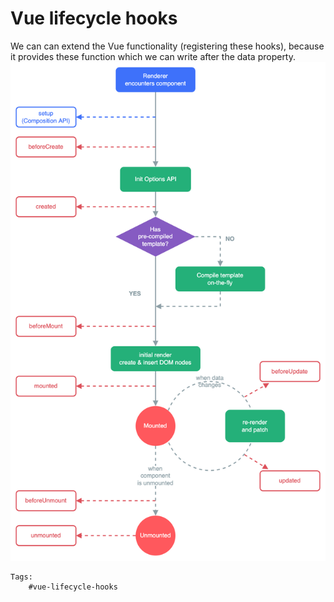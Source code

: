 # Vue lifecycle hooks

We can can extend the Vue functionality (registering these hooks), because it provides these function which we can write after the data property.  ![life](src/img/life.png)

    Tags:
        #vue-lifecycle-hooks
